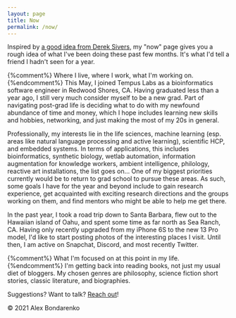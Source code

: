 ```yaml
---
layout: page
title: Now
permalink: /now/
---
```


Inspired by [a good idea from Derek Sivers](https://nownownow.com/about), my "now" page gives you a rough idea of what I've been doing these past few months. It's what I'd tell a friend I hadn't seen for a year.

{%comment%} Where I live, where I work, what I'm working on. {%endcomment%}
This May, I joined Tempus Labs as a bioinformatics software engineer in Redwood Shores, CA. Having graduated less than a year ago, I still very much consider myself to be a new grad. Part of navigating post-grad life is deciding what to do with my newfound abundance of time and money, which I hope includes learning new skills and hobbies, networking, and just making the most of my 20s in general. 

Professionally, my interests lie in the life sciences, machine learning (esp. areas like natural language processing and active learning), scientific HCP, and embedded systems. In terms of applications, this includes bioinformatics, synthetic biology, wetlab automation, information augmentation for knowledge workers, ambient intelligence, philology, reactive art installations, the list goes on... One of my biggest priorities currently would be to return to grad school to pursue these areas. As such, some goals I have for the year and beyond include to gain research experience, get acquainted with exciting research directions and the groups working on them, and find mentors who might be able to help me get there.

In the past year, I took a road trip down to Santa Barbara, flew out to the Hawaiian island of Oahu, and spent some time as far north as Sea Ranch, CA. Having only recently upgraded from my iPhone 6S to the new 13 Pro model, I'd like to start posting photos of the interesting places I visit. Until then, I am active on Snapchat, Discord, and most recently Twitter.

{%comment%} What I'm focused on at this point in my life. {%endcomment%}
I'm getting back into reading books, not just my usual diet of bloggers. My chosen genres are philosophy, science fiction short stories, classic literature, and biographies.

Suggestions? Want to talk? [Reach out](/#contact)!

<div class="copy">&copy; 2021 Alex Bondarenko</div>
